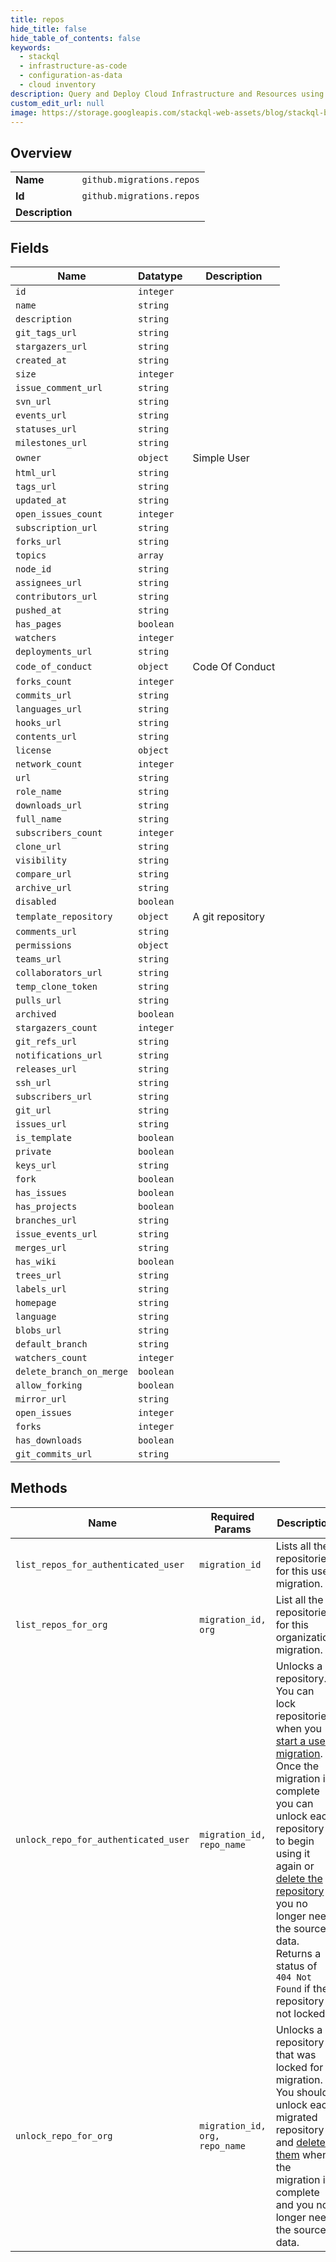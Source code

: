 ```yaml
---
title: repos
hide_title: false
hide_table_of_contents: false
keywords:
  - stackql
  - infrastructure-as-code
  - configuration-as-data
  - cloud inventory
description: Query and Deploy Cloud Infrastructure and Resources using SQL
custom_edit_url: null
image: https://storage.googleapis.com/stackql-web-assets/blog/stackql-blog-post-featured-image.png
---
```

  
    

## Overview
<table><tbody>
<tr><td><b>Name</b></td><td><code>github.migrations.repos</code></td></tr>
<tr><td><b>Id</b></td><td><code>github.migrations.repos</code></td></tr>
<tr><td><b>Description</b></td><td></td></tr>
</tbody></table>

## Fields
| Name | Datatype | Description |
| ---- | -------- | ----------- |
| `id` | `integer` |  |
| `name` | `string` |  |
| `description` | `string` |  |
| `git_tags_url` | `string` |  |
| `stargazers_url` | `string` |  |
| `created_at` | `string` |  |
| `size` | `integer` |  |
| `issue_comment_url` | `string` |  |
| `svn_url` | `string` |  |
| `events_url` | `string` |  |
| `statuses_url` | `string` |  |
| `milestones_url` | `string` |  |
| `owner` | `object` | Simple User |
| `html_url` | `string` |  |
| `tags_url` | `string` |  |
| `updated_at` | `string` |  |
| `open_issues_count` | `integer` |  |
| `subscription_url` | `string` |  |
| `forks_url` | `string` |  |
| `topics` | `array` |  |
| `node_id` | `string` |  |
| `assignees_url` | `string` |  |
| `contributors_url` | `string` |  |
| `pushed_at` | `string` |  |
| `has_pages` | `boolean` |  |
| `watchers` | `integer` |  |
| `deployments_url` | `string` |  |
| `code_of_conduct` | `object` | Code Of Conduct |
| `forks_count` | `integer` |  |
| `commits_url` | `string` |  |
| `languages_url` | `string` |  |
| `hooks_url` | `string` |  |
| `contents_url` | `string` |  |
| `license` | `object` |  |
| `network_count` | `integer` |  |
| `url` | `string` |  |
| `role_name` | `string` |  |
| `downloads_url` | `string` |  |
| `full_name` | `string` |  |
| `subscribers_count` | `integer` |  |
| `clone_url` | `string` |  |
| `visibility` | `string` |  |
| `compare_url` | `string` |  |
| `archive_url` | `string` |  |
| `disabled` | `boolean` |  |
| `template_repository` | `object` | A git repository |
| `comments_url` | `string` |  |
| `permissions` | `object` |  |
| `teams_url` | `string` |  |
| `collaborators_url` | `string` |  |
| `temp_clone_token` | `string` |  |
| `pulls_url` | `string` |  |
| `archived` | `boolean` |  |
| `stargazers_count` | `integer` |  |
| `git_refs_url` | `string` |  |
| `notifications_url` | `string` |  |
| `releases_url` | `string` |  |
| `ssh_url` | `string` |  |
| `subscribers_url` | `string` |  |
| `git_url` | `string` |  |
| `issues_url` | `string` |  |
| `is_template` | `boolean` |  |
| `private` | `boolean` |  |
| `keys_url` | `string` |  |
| `fork` | `boolean` |  |
| `has_issues` | `boolean` |  |
| `has_projects` | `boolean` |  |
| `branches_url` | `string` |  |
| `issue_events_url` | `string` |  |
| `merges_url` | `string` |  |
| `has_wiki` | `boolean` |  |
| `trees_url` | `string` |  |
| `labels_url` | `string` |  |
| `homepage` | `string` |  |
| `language` | `string` |  |
| `blobs_url` | `string` |  |
| `default_branch` | `string` |  |
| `watchers_count` | `integer` |  |
| `delete_branch_on_merge` | `boolean` |  |
| `allow_forking` | `boolean` |  |
| `mirror_url` | `string` |  |
| `open_issues` | `integer` |  |
| `forks` | `integer` |  |
| `has_downloads` | `boolean` |  |
| `git_commits_url` | `string` |  |
## Methods
| Name | Required Params | Description | Accessible by |
| ---- | --------------- | ----------- | ------------- |
| `list_repos_for_authenticated_user` | `migration_id` | Lists all the repositories for this user migration. | SELECT |
| `list_repos_for_org` | `migration_id, org` | List all the repositories for this organization migration. | SELECT |
| `unlock_repo_for_authenticated_user` | `migration_id, repo_name` | Unlocks a repository. You can lock repositories when you [start a user migration](https://docs.github.com/rest/reference/migrations#start-a-user-migration). Once the migration is complete you can unlock each repository to begin using it again or [delete the repository](https://docs.github.com/rest/reference/repos#delete-a-repository) if you no longer need the source data. Returns a status of `404 Not Found` if the repository is not locked. | EXEC |
| `unlock_repo_for_org` | `migration_id, org, repo_name` | Unlocks a repository that was locked for migration. You should unlock each migrated repository and [delete them](https://docs.github.com/rest/reference/repos#delete-a-repository) when the migration is complete and you no longer need the source data. | EXEC |
